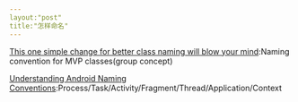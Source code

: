 ```yaml
---
layout:"post"
title:"怎样命名"
---
```

[This one simple change for better class naming will blow your mind](https://www.novoda.com/blog/better-class-naming/):Naming convention for MVP classes(group concept)

[Understanding Android Naming Conventions](https://tir38.com/archives/1423):Process/Task/Activity/Fragment/Thread/Application/Context
